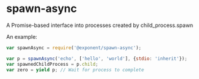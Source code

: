 # spawn-async
A Promise-based interface into processes created by child_process.spawn

An example:
  ```js
  var spawnAsync = require('@exponent/spawn-async');

  var p = spawnAsync('echo', ['hello', 'world'], {stdio: 'inherit'});
  var spawnedChildProcess = p.child;
  var zero = yield p; // Wait for process to complete

  ```
